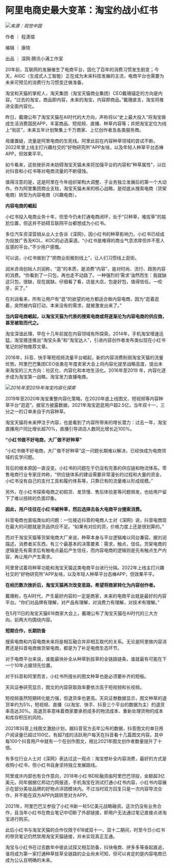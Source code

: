 # 阿里电商史最大变革：淘宝约战小红书

![](https://inews.gtimg.com/news_bt/O-lfJInGp2zuzSZgUUbmPuZTHuoNMdKsmxYJKEwq_oMWoAA/1000)_来源：视觉中国_

作者 ｜ 程潇熠

编辑 ｜ 康晓

出品 ｜ 深网·腾讯小满工作室

20年前，互联网的发展催生了电商平台，固化了百年的消费习惯发生剧变；今天，AIGC（生成式人工智能）正在成为未来科技发展的主流，电商平台也需要为未来可预见的消费行为习惯变迁做准备。

淘宝和天猫的掌舵人，淘天集团（淘宝天猫商业集团）CEO戴珊锚定的方向是内容。“过去的淘宝，商品即内容，未来的淘宝，内容即商品。”戴珊直言，淘宝将推进全面内容化。

昨日，戴珊公布了淘宝天猫在AI时代的大方向，声称将以“史上最大投入”将淘宝做成生活消费国民APP，丰富商品、短视频、直播、种草内容等；并把淘宝定位为线上“街区”，未来五年计划聚集上千万商家、上亿创作者及各类服务商。

毋庸置疑，流量是阿里电商的生死线。阿里此前在内容种草领域的尝试不断。2022年曾上线主打兴趣社交的“好物研究所”APP友啥，以及年轻人种草平台态棒APP，但效果平平。

如今看来，这些挫折并未妨碍淘宝天猫未来将加强平台的内容和“种草属性”，以应对抖音和小红书等对电商流量的不断侵蚀。

值得注意的是，这是阿里在今年组织架构大调整、子业务独立发展后的第一个大动作。作为阿里集团商业支柱，淘宝天猫未来的核心战略，是彻底从搜索电商（货架电商）转型为内容电商（兴趣电商）。

**内容电商的崛起**

小红书投入电商业务十年，但至今仍未打通电商闭环，处于“只种草，难拔草”的尴尬位置，但这并不妨碍互联网平台都想成为小红书。

多位汽车资深营销从业人士告诉《深网》，因小红书的种草影响力，小红书已经成为投放广告及KOL、KOC的必选渠道。“小红书是难得的商业气息浓厚但并不惹人反感的平台。”不少用户感慨。

可以说，小红书做到了“把商业街搬到线上”，让人们习惯线上逛街。

润米咨询创始人刘润称，“逛”的本质，是消费“内容”，是对时尚、流行、趋势内容的消费。“你看到了一只包，再也走不动路了。一种强烈的‘需求’油然而生：我就缺这只包，很缺，现在就缺。仔细看了看，店是大店，包是好包，值得信任。一咬牙，买了。”

在刘润看来，所有让用户有“逛”的欲望的地方都适合做内容电商，因为“逛着逛着，突然被内容打动，本来没有的需求，就被激发出来了。”

**当内容电商崛起，以淘宝天猫为代表的搜索电商或将逐渐沦为内容电商的供应商，甚至被取而代之。**

淘宝深谙此理，早在十几年前就在内容领域有所探索。2014年，手机淘宝增速迅猛，淘宝接连推出“淘宝头条”和“淘宝达人”，引进内容创作者发布类似现在小红书笔记的好物推荐文章。

2016年，抖音、快手等短视频流量平台崛起，新的内容消费削弱淘宝天猫的流量优势。阿里巴巴集团CEO张勇在年度卖家大会上将内容化提至战略高度，提出未来淘宝的三大方向：社区化、内容化和本地生活化。2016年至2019
年，内容化逐步成为淘宝第一战略，淘宝发力直播电商。

![](https://inews.gtimg.com/news_bt/OTI68NhmgL8lXXYHoiHu0Ao6ZPhdSZURVZAS39O7rRTF0AA/1000)_2016年至2019年淘宝内容化探索_

2019年至2020年淘宝重整内容化策略，在2020年底上线图文、短视频等内容种草平台“逛逛”。据官方披露数据，2021年淘宝逛逛用户超2.5亿，当年双十一，三分之一的订单来自于内容种草。

淘宝天猫将未来押注于内容，也是看到了内容所带来的增长潜力：过去一年，淘宝直播用户同比增长超70%，直播引导进店人数同比增长近100%。

**“小红书做不好电商，大厂做不好种草”**

“小红书做不好电商，大厂做不好种草”这一问题长期难以解决，已经快成为电商领域的玄学问题。

背后的根本原因一直没变。小红书的问题在于仍没有完善的供应链和物流体系。零售电商行业专家庄帅称，“供应链体系的建设需要非常漫长的过程和大量的资金，小红书没有自己的支付工具和履约体系等，只靠已有的流量难以形成规模。”

另外，在小红书探索电商之初假货、发货慢、售后体验差等问题频发，也给用户留下了难以扭转的负面印象。

**因此，用户往往在小红书被种草，然后选择去各大电商平台搜索消费。**

抖音电商也面临类似的问题：一位接近抖音的电商人士对《深网》说，抖音电商现在最大的问题就是货品供应不足。“如果有对应的货，价格力度上还是很划算的。”

而对于淘宝天猫等货架电商大厂来说，种草本身与平台逻辑难以同台兼容。据刘润描述，消费者买东西，有三个最基本的决策要素：需求，触点，信任。货架电商的逻辑是先有需求后有触电点最后产生信任，而内容电商的逻辑则是先有触点生产内容，再让用户产生需求。

阿里曾试着将种草功能和淘宝天猫这类电商平台进行分隔。2022年上线主打兴趣社交的“好物研究所”APP友啥，以及年轻人种草平台态棒APP，但效果平平。

**在经历数次挫折后，淘宝天猫再次改变思路，希望将商家转化为内容创作者。**

戴珊称，在AI时代，产生最好内容的一定是商家，未来的电商平台就是最好的内容平台。“你们对品牌有理解，对产品有理解，对消费力有理解，对技术有理解。”

在5月11日的淘宝天猫618商家大会上，戴珊公布了淘宝天猫在AI时代的三大方向，前两大均围绕内容。

**短期合作，长期防备**

搜索电商和内容电商未来将是相互融合并非相互取代的关系。无论是阿里做内容消费还是抖音电商做货架电商，都是为了补足电商生态环节。

对于电商平台来说，谁能最快补全从种草到拔草的全链路链条，谁就最有可能在下一个10年占据领先位置。

对于抖音和阿里而言，小红书所擅长的图文种草也是必须要补齐的短板。

天风证券研究显示，图文的内容获取效率要依次高于短视频和长视频。

短视频虽然短期转化能力强，但退货率也更高。天风证劵数据显示，图文种草的退货率约为5%，短视频、直播（以淘宝、快手、抖音三个平台的数据为主）的退货率高达30%。高退货率意味着商家要承担成多的物流成本、重新处理货物的成本和库存积压的风险。

2021年抖音上线图文激励计划，据抖音官方去年公布的数据，抖音图文的单日用户阅读量已超过100亿，有超7成的活跃用户每天在抖音看十几篇图文内容。其中每100个抖音用户中就有一个在创作图文，相比2021年图文创作者数量提升了十倍。

有多位行业人士对《深网》表达过这一观点：淘宝想补全内容消费，最好的方式是收购小红书，但小红书自身坚持独立发展路线。

阿里或许内部也有合作意向，2018年小红书D轮融资由阿里巴巴领投，金额超3亿美元。同年据据亿邦动力网报道，手机淘宝在测试打通小红书内容，小红书内容展示在部分美妆品牌的好物点评团模块内。不过当时双方回复只是一次内容导流合作，并不能在双方APP内跳转至对方APP。

2021年，阿里巴巴又参投了小红书新一轮5亿美元战略融资。这次仍没有业务合作，且当年小红书在商业笔记中切断了外部链接，即用户无法通过笔记直接点进淘宝进行购买。

此后小红书与淘宝天猫的合作仅限于618或双十一、双十二期间，时至今日小红书的带货笔记仍然禁用淘宝天猫链接，并未实现真正互通。

淘宝与小红书在过去数年中彼此试探又相互防备，抖快电商、拼多多等奋起直追，谁将成为第一家打通种草拔草全链路的企业尚未可知，但可以肯定的是内容电商已成为公认且明确的未来。

